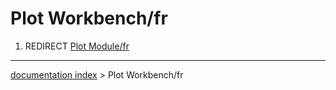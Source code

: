 # Plot Workbench/fr
1.  REDIRECT [Plot Module/fr](Plot_Module/fr.md)

---
[documentation index](../README.md) > Plot Workbench/fr
